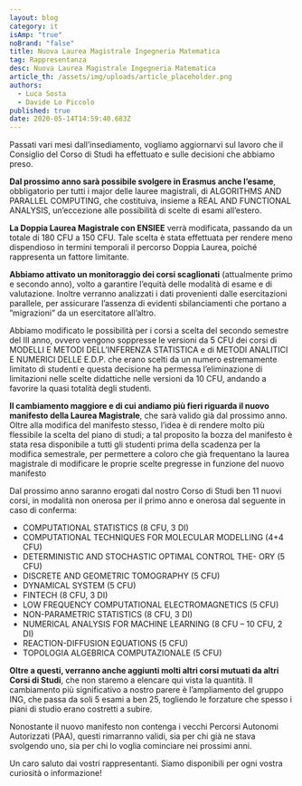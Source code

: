 ```yaml
---
layout: blog
category: it
isAmp: "true"
noBrand: "false"
title: Nuova Laurea Magistrale Ingegneria Matematica
tag: Rappresentanza
desc: Nuova Laurea Magistrale Ingegneria Matematica
article_th: /assets/img/uploads/article_placeholder.png
authors:
  - Luca Sosta
  - Davide Lo Piccolo
published: true
date: 2020-05-14T14:59:40.683Z
---
```

<!--StartFragment-->

Passati vari mesi dall’insediamento, vogliamo aggiornarvi sul lavoro che il Consiglio del Corso di Studi ha effettuato e sulle decisioni che abbiamo preso.

**Dal prossimo anno sarà possibile svolgere in Erasmus anche l’esame**, obbligatorio per tutti i major delle lauree magistrali, di ALGORITHMS AND PARALLEL COMPUTING, che costituiva, insieme a REAL AND FUNCTIONAL ANALYSIS, un’eccezione alle possibilità di scelte di esami all’estero.

**La Doppia Laurea Magistrale con ENSIEE** verrà modificata, passando da un totale di 180 CFU a 150 CFU. Tale scelta è stata effettuata per rendere meno dispendioso in termini temporali il percorso Doppia Laurea, poiché rappresenta un fattore limitante.

**Abbiamo attivato un monitoraggio dei corsi scaglionati** (attualmente primo e secondo anno), volto a garantire l’equità delle modalità di esame e di valutazione. Inoltre verranno analizzati i dati provenienti dalle esercitazioni parallele, per assicurare l’assenza di evidenti sbilanciamenti che portano a ”migrazioni” da un esercitatore all’altro.

Abbiamo modificato le possibilità per i corsi a scelta del secondo semestre del III anno, ovvero vengono soppresse le versioni da 5 CFU dei corsi di MODELLI E METODI DELL’INFERENZA STATISTICA e di METODI ANALITICI E NUMERICI DELLE E.D.P. che erano scelti da un numero estremamente limitato di studenti e questa decisione ha permessa l’eliminazione di limitazioni nelle scelte didattiche nelle versioni da 10 CFU, andando a favorire la quasi totalità degli studenti.

**Il cambiamento maggiore e di cui andiamo più fieri riguarda il nuovo manifesto della Laurea Magistrale**, che sarà valido già dal prossimo anno. Oltre alla modifica del manifesto stesso, l’idea è di rendere molto più flessibile la scelta del piano di studi; a tal proposito la bozza del manifesto è stata resa disponibile a tutti gli studenti prima della scadenza per la modifica semestrale, per permettere a coloro che già frequentano la laurea magistrale di modificare le proprie scelte pregresse in funzione del nuovo manifesto

Dal prossimo anno saranno erogati dal nostro Corso di Studi ben 11 nuovi corsi, in modalità non onerosa per il primo anno e onerosa dal seguente in caso di conferma:

* COMPUTATIONAL STATISTICS (8 CFU, 3 DI)
* COMPUTATIONAL TECHNIQUES FOR MOLECULAR MODELLING (4+4 CFU)
* DETERMINISTIC AND STOCHASTIC OPTIMAL CONTROL THE- ORY (5 CFU)
* DISCRETE AND GEOMETRIC TOMOGRAPHY (5 CFU)
* DYNAMICAL SYSTEM (5 CFU)
* FINTECH (8 CFU, 3 DI)
* LOW FREQUENCY COMPUTATIONAL ELECTROMAGNETICS (5 CFU)
* NON-PARAMETRIC STATISTICS (8 CFU, 3 DI)
* NUMERICAL ANALYSIS FOR MACHINE LEARNING (8 CFU – 10 CFU, 2 DI)
* REACTION-DIFFUSION EQUATIONS (5 CFU)
* TOPOLOGIA ALGEBRICA COMPUTAZIONALE (5 CFU)

**Oltre a questi, verranno anche aggiunti molti altri corsi mutuati da altri Corsi di Studi**, che non staremo a elencare qui vista la quantità. Il cambiamento più significativo a nostro parere è l’ampliamento del gruppo ING, che passa da soli 5 esami a ben 25, togliendo le forzature che spesso i piani di studio erano costretti a subire.

Nonostante il nuovo manifesto non contenga i vecchi Percorsi Autonomi Autorizzati (PAA), questi rimarranno validi, sia per chi già ne stava svolgendo uno, sia per chi lo voglia cominciare nei prossimi anni.

Un caro saluto dai vostri rappresentanti. Siamo disponibili per ogni vostra curiosità o informazione!

<!--EndFragment-->